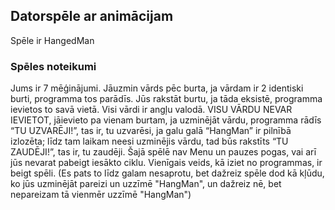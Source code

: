 ## Datorspēle ar animācijam
Spēle ir HangedMan
### Spēles noteikumi
Jums ir 7 mēģinājumi. Jāuzmin vārds pēc burta, ja vārdam ir 2 identiski burti, programma tos parādīs. Jūs rakstāt burtu, ja tāda eksistē, programma ievietos to savā vietā. Visi vārdi ir angļu valodā. VISU VĀRDU NEVAR IEVIETOT, jāievieto pa vienam burtam, ja uzminējāt vārdu, programma rādīs “TU UZVARĒJI!”, tas ir, tu uzvarēsi, ja galu galā “HangMan” ir pilnībā izlozēta; līdz tam laikam neesi uzminējis vārdu, tad būs rakstīts “TU ZAUDĒJI!”, tas ir, tu zaudēji.
Šajā spēlē nav Menu un pauzes pogas, vai arī jūs nevarat pabeigt iesākto ciklu. Vienīgais veids, kā iziet no programmas, ir beigt spēli.
(Es pats to līdz galam nesaprotu, bet dažreiz spēle dod kā kļūdu, ko jūs uzminējāt pareizi un uzzīmē "HangMan", un dažreiz nē, bet nepareizam tā vienmēr uzzīmē "HangMan")
